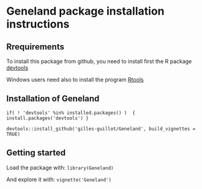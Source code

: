 # Geneland package installation instructions

## Rrequirements
To install this package from github, you need to install first the 
R package [devtools](https://cran.r-project.org/web/packages/devtools/index.html)

Windows users need also to install the program  [Rtools](https://cran.r-project.org/bin/windows/Rtools)

## Installation of Geneland

`if( ! 'devtools' %in% installed.packages() )  { install.packages('devtools') }`

`devtools::install_github('gilles-guillot/Geneland', build_vignettes = TRUE)`

## Getting started

Load the package with: `library(Geneland)`

And explore it with: `vignette('Geneland')`

